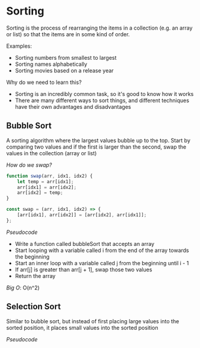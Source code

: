 # Sorting

Sorting is the process of rearranging the items in a collection (e.g. an array or list) so that the items are in some kind of order.

Examples:

-   Sorting numbers from smallest to largest
-   Sorting names alphabetically
-   Sorting movies based on a release year

Why do we need to learn this?

-   Sorting is an incredibly common task, so it's good to know how it works
-   There are many different ways to sort things, and different techniques have their own advantages and disadvantages

## Bubble Sort

A sorting algorithm where the largest values bubble up to the top.
Start by comparing two values and if the first is larger than the second, swap the values in the collection (array or list)

_How do we swap?_

```js
function swap(arr, idx1, idx2) {
    let temp = arr[idx1];
    arr[idx1] = arr[idx2];
    arr[idx2] = temp;
}

const swap = (arr, idx1, idx2) => {
    [arr[idx1], arr[idx2]] = [arr[idx2], arr[idx1]];
};
```

_Pseudocode_

-   Write a function called bubbleSort that accepts an array
-   Start looping with a variable called i from the end of the array towards the beginning
-   Start an inner loop with a variable called j from the beginning until i - 1
-   If arr[j] is greater than arr[j + 1], swap those two values
-   Return the array

_Big O_: O(n^2)

## Selection Sort

Similar to bubble sort, but instead of first placing large values into the sorted position, it places small values into the sorted position

_Pseudocode_
